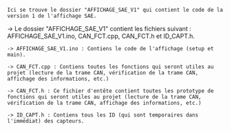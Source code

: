 


    Ici se trouve le dossier "AFFICHAGE_SAE_V1" qui contient le code de la version 1 de l'affichage SAE.

    





  -> Le dossier "AFFICHAGE_SAE_V1" contient les fichiers suivant : AFFICHAGE_SAE_V1.ino, CAN_FCT.cpp, CAN_FCT.h et ID_CAPT.h.

    
    -> AFFICHAGE_SAE_V1.ino : Contiens le code de l'affichage (setup et main).

    -> CAN_FCT.cpp : Contiens toutes les fonctions qui seront utiles au projet (lecture de la trame CAN, vérification de la trame CAN, affichage des informations, etc.)

    -> CAN_FCT.h : Ce fichier d'entête contient toutes les prototype de fonctions qui seront utiles au projet (lecture de la trame CAN, vérification de la trame CAN, affichage des informations, etc.)

    -> ID_CAPT.h : Contiens tous les ID (qui sont temporaires dans l'immédiat) des capteurs.
